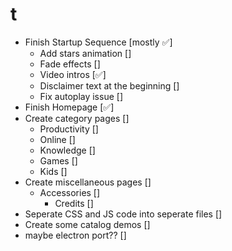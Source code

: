 # t
- Finish Startup Sequence [mostly ✅]
  - Add stars animation []
  - Fade effects []
  - Video intros [✅]
  - Disclaimer text at the beginning []
  - Fix autoplay issue []
- Finish Homepage [✅]
- Create category pages []
  - Productivity []
  - Online []
  - Knowledge []
  - Games []
  - Kids []
- Create miscellaneous pages []
  - Accessories []
    - Credits []
- Seperate CSS and JS code into seperate files []
- Create some catalog demos []
- maybe electron port?? []
